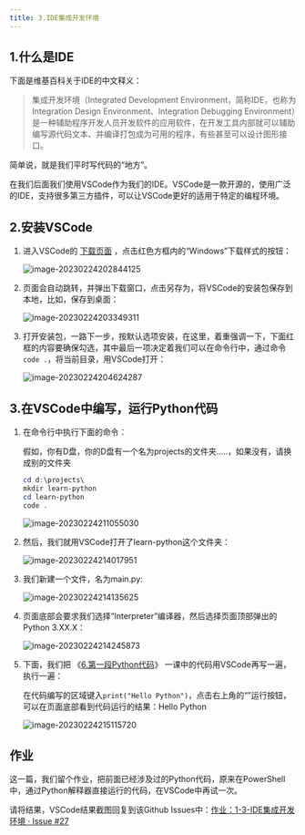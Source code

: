 ```yaml
---
title: 3.IDE集成开发环境
---
```


## 1.什么是IDE

下面是维基百科关于IDE的中文释义：

> 集成开发环境（Integrated Development Environment，简称IDE，也称为Integration Design Environment、Integration Debugging Environment）是一种辅助程序开发人员开发软件的应用软件，在开发工具内部就可以辅助编写源代码文本、并编译打包成为可用的程序，有些甚至可以设计图形接口。

简单说，就是我们平时写代码的“地方”。

在我们后面我们使用VSCode作为我们的IDE。VSCode是一款开源的，使用广泛的IDE，支持很多第三方插件，可以让VSCode更好的适用于特定的编程环境。

## 2.安装VSCode

1. 进入VSCode的 [下载页面](https://code.visualstudio.com/Download) ，点击红色方框内的“Windows”下载样式的按钮：

   ![image-20230224202844125](./p1-3-ide.assets/image-20230224202844125.png)



2. 页面会自动跳转，并弹出下载窗口，点击另存为，将VSCode的安装包保存到本地，比如，保存到桌面：

   ![image-20230224203349311](./p1-3-ide.assets/image-20230224203349311.png)

3. 打开安装包，一路下一步，按默认选项安装，在这里，着重强调一下，下面红框的内容要确保勾选，其中最后一项决定着我们可以在命令行中，通过命令`code .`，将当前目录，用VSCode打开：

   ![image-20230224204624287](./p1-3-ide.assets/image-20230224204624287.png)



## 3.在VSCode中编写，运行Python代码

1. 在命令行中执行下面的命令：

   假如，你有D盘，你的D盘有一个名为projects的文件夹.....，如果没有，请换成别的文件夹

   ```powershell
   cd d:\projects\
   mkdir learn-python
   cd learn-python
   code .
   ```

   ![image-20230224211055030](./p1-3-ide.assets/image-20230224211055030.png)

2. 然后，我们就用VSCode打开了learn-python这个文件夹：

   ![image-20230224214017951](./p1-3-ide.assets/image-20230224214017951.png)

3. 我们新建一个文件，名为main.py:

   ![image-20230224214135625](./p1-3-ide.assets/image-20230224214135625.png)

4. 页面底部会要求我们选择“Interpreter”编译器，然后选择页面顶部弹出的Python 3.XX.X：

   ![image-20230224214245873](./p1-3-ide.assets/image-20230224214245873.png)

5. 下面，我们把 《[6.第一段Python代码](../p0/p0-6-python.md)》 一课中的代码用VSCode再写一遍，执行一遍：

   在代码编写的区域键入`print("Hello Python")`，点击右上角的“”运行按钮，可以在页面底部看到代码运行的结果：Hello Python

   ![image-20230224215115720](./p1-3-ide.assets/image-20230224215115720.png)


## 作业

这一篇，我们留个作业，把前面已经涉及过的Python代码，原来在PowerShell中，通过Python解释器直接运行的代码，在VSCode中再试一次。

请将结果，VSCode结果截图回复到该Github Issues中：[作业：1-3-IDE集成开发环境 · Issue #27](https://github.com/coding-newbies-group/programming-co_creation-docs/issues/27)

